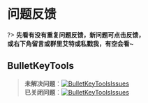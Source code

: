 # 问题反馈

?> **先看有没有重复问题反馈，新问题可点击反馈，  
或右下角留言或群里艾特或私戳我，有空会看~**

## BulletKeyTools

> **未解决问题**：[![BulletKeyToolsIssues](https://img.shields.io/github/issues/AnimatorBullet/BulletKeyTools?color=yellow&style=flat-square)](https://github.com/AnimatorBullet/aceDocs/issues)  
> **已关闭问题**：[![BulletKeyToolsIssues](https://img.shields.io/github/issues-closed/AnimatorBullet/BulletKeyTools?style=flat-square)](https://github.com/AnimatorBullet/aceDocs/issues)  